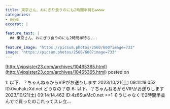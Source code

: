 ```yaml
---
title: 東京さん、おにぎり食うのにも2時間半待ちwwww
categories:
- news
excerpt: |
  
feature_text: |
  ## 東京さん、おにぎり食うのにも2時間半待ち...
  
feature_image: "https://picsum.photos/2560/600?image=733"
image: "https://picsum.photos/2560/600?image=733"
---
```


[http://vipsister23.com/archives/10465365.html](http://vipsister23.com/archives/10465365.html)
posted on 

<!--more-->

1: 以下、？ちゃんねるからVIPがお送りします 2023/10/21(土) 09:11:19.052 ID:0vuFakzXd.net どうなの？😨 6: 以下、？ちゃんねるからVIPがお送りします 2023/10/21(土) 09:14:14.462 ID:4z6Su/Mc0.net &gt;&gt;1 そうじゃなくで2時間半並んでで買ったのこれってスレ立...
